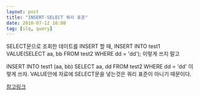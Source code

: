 ```yaml
---
layout: post
title: "INSERT-SELECT 쿼리 표준"
date: 2018-07-12 16:08
tag: [slq, query]
---
```

SELECT문으로 조회한 데이트를 INSERT 할 때, 
INSERT INTO test1 VALUE(SELECT aa, bb FROM test2 WHERE dd = 'dd');
이렇게 쓰지 말고

INSERT INTO test1 (aa, bb)
SELECT aa, dd FROM test2 WHERE dd = 'dd'
이렇게 쓰자. VALUE안에 자료에 SELECT문을 넣는것은 쿼리 표준이 아니기 때문이다.

[참고링크](http://okky.kr/article/236619)